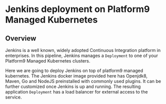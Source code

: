 # Jenkins deployment on Platform9 Managed Kubernetes

## Overview
Jenkins is a well known, widely adopted Continuous Integration platform in enterprises.
In this pipeline, Jenkins manages a `Deployment` to one of your Platform9 Managed Kubernetes clusters.

Here we are going to deploy Jenkins on top of platform9 managed kubernetes. The Jenkins docker image provided here has Openjdk8, Maven, Go and NodeJS preinstalled with commonly used plugins. It can be further customized once Jenkins is up and running. The resulting application `Deployment` has a load balancer for external access to the service.
